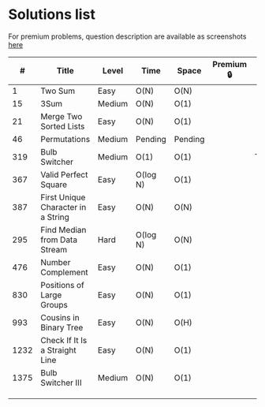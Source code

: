 # Solutions list

For premium problems, question description are available as screenshots [here](./premium-questions)

| # | Title | Level | Time | Space | Premium 🔒 | Note |
|---|---|---|---|---|---|---|
| 1 | Two Sum | Easy | O(N) | O(N) | | |
| 15 | 3Sum | Medium | O(N) | O(1) | | |
| 21 | Merge Two Sorted Lists | Easy | O(N) | O(1) | | |
| 46 | Permutations | Medium | Pending | Pending | | |
| 319 | Bulb Switcher | Medium | O(1) | O(1) | | Tricky |
| 367 | Valid Perfect Square | Easy | O(log N) | O(1) | | |
| 387 | First Unique Character in a String | Easy | O(N) | O(N) | | |
| 295 | Find Median from Data Stream | Hard | O(log N) | O(N) | | |
| 476 | Number Complement | Easy | O(N) | O(1) | | |
| 830 | Positions of Large Groups | Easy | O(N) | O(1) | | |
| 993 | Cousins in Binary Tree | Easy | O(N) | O(H) | | |
| 1232 | Check If It Is a Straight Line | Easy | O(N) | O(1) | | |
| 1375 | Bulb Switcher III | Medium | O(N) | O(1) | | |
| | | | | | | |
| | | | | | | |
| | | | | | | |
